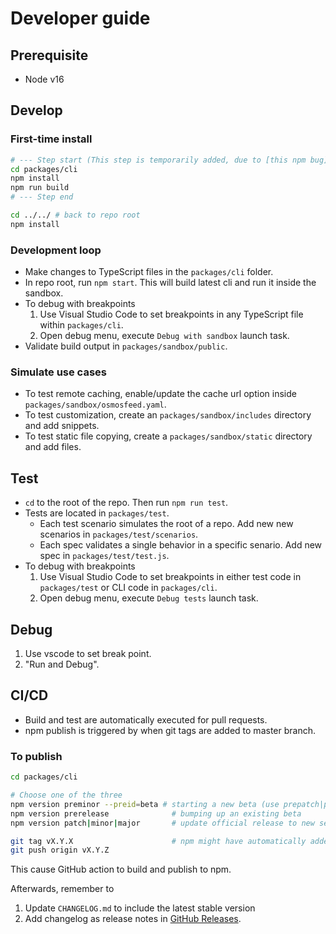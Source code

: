 # Developer guide

## Prerequisite

- Node v16

## Develop

### First-time install

```bash
# --- Step start (This step is temporarily added, due to [this npm bug](https://github.com/npm/cli/issues/2632)).
cd packages/cli
npm install
npm run build
# --- Step end

cd ../../ # back to repo root
npm install
```

### Development loop

- Make changes to TypeScript files in the `packages/cli` folder.
- In repo root, run `npm start`. This will build latest cli and run it inside the sandbox.
- To debug with breakpoints
  1. Use Visual Studio Code to set breakpoints in any TypeScript file within `packages/cli`.
  2. Open debug menu, execute `Debug with sandbox` launch task.
- Validate build output in `packages/sandbox/public`.

### Simulate use cases

- To test remote caching, enable/update the cache url option inside `packages/sandbox/osmosfeed.yaml`.
- To test customization, create an `packages/sandbox/includes` directory and add snippets.
- To test static file copying, create a `packages/sandbox/static` directory and add files.

## Test

- `cd` to the root of the repo. Then run `npm run test`.
- Tests are located in `packages/test`.
  - Each test scenario simulates the root of a repo. Add new new scenarios in `packages/test/scenarios`.
  - Each spec validates a single behavior in a specific senario. Add new spec in `packages/test/test.js`.
- To debug with breakpoints
  1. Use Visual Studio Code to set breakpoints in either test code in `packages/test` or CLI code in `packages/cli`.
  2. Open debug menu, execute `Debug tests` launch task.

## Debug

1. Use vscode to set break point.
2. "Run and Debug".

## CI/CD

- Build and test are automatically executed for pull requests.
- npm publish is triggered by when git tags are added to master branch.

### To publish

```bash
cd packages/cli

# Choose one of the three
npm version preminor --preid=beta # starting a new beta (use prepatch|preemajor as needed)
npm version prerelease              # bumping up an existing beta
npm version patch|minor|major       # update official release to new semver

git tag vX.Y.X                      # npm might have automatically added a tag. If not, perform the step manually
git push origin vX.Y.Z
```

This cause GitHub action to build and publish to npm.

Afterwards, remember to

1. Update `CHANGELOG.md` to include the latest stable version
2. Add changelog as release notes in [GitHub Releases](https://github.com/osmoscraft/osmosfeed/tags).
